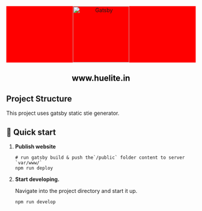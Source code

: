<p align="center" style="margin:0px; background-color:#ff0000;">
  <a href="https://www.huelite.in/" >
    <img alt="Gatsby" src="https://www.huelite.in/staticImages/icon/hueliteIconNoBg_512px.png" width="150" />
  </a>
</p>
<h2 align="center" style="color:black;">www.huelite.in</h2>

## Project Structure

This project uses gatsby static stie generator.

## 🚀 Quick start

1.  **Publish website**

    ```shell
    # run gatsby build & push the`/public` folder content to server `var/www/`
    npm run deploy
    ```

2.  **Start developing.**

    Navigate into the project directory and start it up.

    ```shell
    npm run develop
    ```

